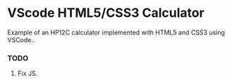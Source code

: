 # VScode HTML5/CSS3 Calculator
Example of an HP12C calculator implemented with HTML5 and CSS3 using VSCode..

### TODO
1. Fix JS.
